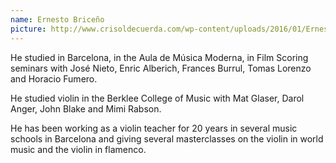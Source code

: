 ```yaml
---
name: Ernesto Briceño
picture: http://www.crisoldecuerda.com/wp-content/uploads/2016/01/Ernesto-02-1-peque%C3%B1a-2016.jpg
---
```


He studied in Barcelona, in the Aula de Música Moderna, in Film Scoring seminars with José Nieto, Enric Alberich, Frances Burrul, Tomas Lorenzo and Horacio Fumero.

He studied violin in the Berklee College of Music with Mat Glaser, Darol Anger, John Blake and Mimi Rabson.

He has been working as a violin teacher for 20 years in several music schools in Barcelona and giving several masterclasses on the violin in world music and the violin in flamenco.
